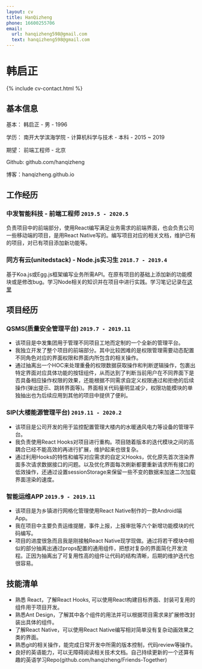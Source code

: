 ```yaml
---
layout: cv
title: HanQizheng
phone: 16600255706
email:
  url: hanqizheng598@gmail.com
  text: hanqizheng598@gmail.com
---
```


# 韩启正

<!--
include contact information from the front matter
Supported arguments:
    - homepage: url, text
    - phone
    - email
-->

{% include cv-contact.html %}

## 基本信息
基本： 韩启正 - 男 - 1996

学历： 南开大学滨海学院 - 计算机科学与技术 - 本科 - 2015 ~ 2019

期望： 前端工程师 - 北京

Github: github.com/hanqizheng

博客：hanqizheng.github.io

## 工作经历

### **中发智能科技 - 前端工程师** `2019.5 - 2020.5`

负责项目中的前端部分，使用React编写满足业务需求的前端界面，也会负责公司一些移动端的项目，是用React Native写的。编写项目对应的相关文档，维护已有的项目，对已有项目添加新功能等。

### **同方有云(unitedstack)** - Node.js**实习生** `2018.7 - 2019.4`

基于Koa.js或Egg.js框架编写业务所需API。在原有项目的基础上添加新的功能模块或是修改bug。学习Node相关的知识并在项目中进行实践。学习笔记记录在[这里](https://github.com/hanqizheng/Node.js-Learning)

## 项目经历

### **QSMS(质量安全管理平台)** `2019.7 - 2019.11`


  - 该项目是中发集团用于管理不同项目工地而定制的一个全新的管理平台。<br>
  - 我独立开发了整个项目的前端部分。其中比较困难的是权限管理需要动态配置不同角色对应的界面权限和界面内所包含的相关操作。
  - 通过抽离出一个HOC来处理重叠的权限数据获取操作和判断逻辑操作，包裹出特定界面对应具体功能的按钮组件，从而达到了判断当前用户在不同界面下是否具备相应操作权限的效果，还能根据不同需求自定义权限通过和拒绝的后续操作(弹出提示、跳转界面等)。界面相关代码量明显减少，权限功能模块的单独抽出也为后续应用到其他的项目中提供了便利。<br>


### **SIP(大楼能源管理平台)** `2019.11 - 2020.2`

- 该项目是公司开发的用于监控配置管理大楼内的水暖通风电力等设备的管理平台。<br>
- 我负责使用React Hooks对项目进行重构。项目随着版本的迭代模块之间的高耦合已经不能高效的再进行扩展，维护起来也很复杂。<br>
- 通过利用Hooks的特性和编写对应需求的自定义Hooks，优化原先首次渲染界面多次请求数据接口的问题。以及优化界面每次刷新都要重新请求所有接口的低效操作，还通过设置sessionStorage来保留一些不变的数据来加速二次加载界面渲染的速度。


### **智能运维APP** `2019.9 - 2019.11`

- 该项目是为乡镇进行网格化管理使用React Native制作的一款Android端App。<br>
- 我在项目中主要负责运维提醒，事件上报，上报审批等六个新增功能模块的代码编写。<br>
- 项目的进度很急而且我是刚接触React Native现学现做。通过将若干模块中相似的部分抽离出通过props配置的通用组件，把想对复杂的界面简化开发流程。正因为抽离出了可复用性高的组件让代码的结构清晰，后期的维护迭代也很容易。<br>

## 技能清单

- 熟悉 React，了解React Hooks, 可以使用React构建目标界面、封装可复用的组件用于项目开发。<br> 
- 熟悉Ant Design，了解其中各个组件的用法并可以根据项目需求来扩展修改封装出具体的组件。<br>
- 了解React Native，可以使用React Native编写相对简单没有复杂动画效果之类的界面。<br>
- 熟悉git的相关操作，能完成日常开发中所需的版本控制，代码review等操作。
- 良好的英语能力，可以无障碍阅读相关技术文档。自己持续更新的一个还算有趣的英语学习Repo(github.com/hanqizheng/Friends-Together)<br>

<!-- ### Footer

Last updated: June 2020 -->

